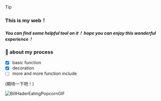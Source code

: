 > [!TIP]
> ### This is my web！
> ##### You can find some helpful tool on it！ hope you can enjoy this wonderful experience！

### 💫 about my process
- [x] basic function
- [x] decoration
- [ ] more and more function include

(期待一下吧！)

![BillHaderEatingPopcornGIF](https://github.com/Jewelllll/11231312_webPrject/assets/163641714/6f20384f-a2d4-43ac-b44b-2eb03f979793)
